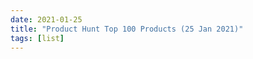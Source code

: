 ```yaml
---
date: 2021-01-25
title: "Product Hunt Top 100 Products (25 Jan 2021)"
tags: [list]
---
```


<script src="https://gist.github.com/deepakness/5bf905c0bc6770c740abae161c6dcbab.js"></script>
